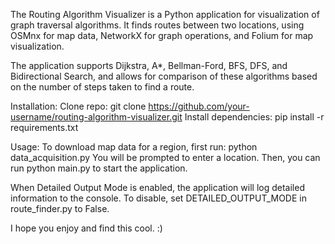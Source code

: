 The Routing Algorithm Visualizer is a Python application for visualization of graph traversal algorithms. It finds routes between two locations, using OSMnx for map data, NetworkX for graph operations, and Folium for map visualization. 

The application supports Dijkstra, A*, Bellman-Ford, BFS, DFS, and Bidirectional Search, and allows for comparison of these algorithms based on the number of steps taken to find a route.


Installation:
Clone repo: git clone https://github.com/your-username/routing-algorithm-visualizer.git
Install dependencies: pip install -r requirements.txt


Usage:
To download map data for a region, first run: python data_acquisition.py
You will be prompted to enter a location. Then, you can run python main.py to start the application.

When Detailed Output Mode is enabled, the application will log detailed information to the console. To disable, set DETAILED_OUTPUT_MODE in route_finder.py to False.


I hope you enjoy and find this cool. :)
